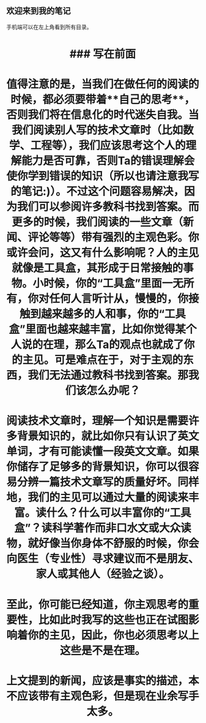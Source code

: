 ## 欢迎来到我的笔记  
手机端可以在左上角看到所有目录。

<h1 style="text-align:center">### 写在前面</h1>  

<h1 style="text-align:center" font size=4>值得注意的是，当我们在做任何的阅读的时候，都必须要带着**自己的思考**，否则我们将在信息化的时代迷失自我。当我们阅读别人写的技术文章时（比如数学、工程等），我们应该思考这个人的理解能力是否可靠，否则Ta的错误理解会使你学到错误的知识（所以也请注意我写的笔记:)）。不过这个问题容易解决，因为我们可以参阅许多教科书找到答案。而更多的时候，我们阅读的一些文章（新闻、评论等等）带有强烈的主观色彩。你或许会问，这又有什么影响呢？人的主见就像是工具盒，其形成于日常接触的事物。小时候，你的“工具盒”里面一无所有，你对任何人言听计从，慢慢的，你接触到越来越多的人和事，你的“工具盒”里面也越来越丰富，比如你觉得某个人说的在理，那么Ta的观点也就成了你的主见。可是难点在于，对于主观的东西，我们无法通过教科书找到答案。那我们该怎么办呢？</h1>  

<h1 style="text-align:center">阅读技术文章时，理解一个知识是需要许多背景知识的，就比如你只有认识了英文单词，才有可能读懂一段英文文章。如果你储存了足够多的背景知识，你可以很容易分辨一篇技术文章写的质量好坏。同样地，我们的主见可以通过大量的阅读来丰富。读什么？什么可以丰富你的“工具盒”？读科学著作而非口水文或大众读物，就好像当你身体不舒服的时候，你会向医生（专业性）寻求建议而不是朋友、家人或其他人（经验之谈）。</h1>  

<h1 style="text-align:center">至此，你可能已经知道，你主观思考的重要性，比如此时我写的这些也正在试图影响着你的主见，因此，你也必须思考以上这些是不是在理。</h1>  

<h1 style="text-align:center">上文提到的新闻，应该是事实的描述，本不应该带有主观色彩，但是现在业余写手太多。</h1>  
